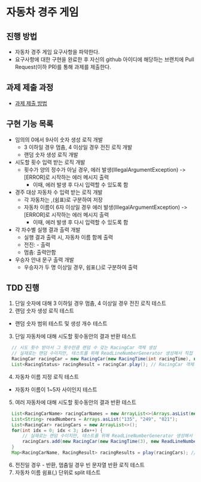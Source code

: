 # 자동차 경주 게임
## 진행 방법
* 자동차 경주 게임 요구사항을 파악한다.
* 요구사항에 대한 구현을 완료한 후 자신의 github 아이디에 해당하는 브랜치에 Pull Request(이하 PR)를 통해 과제를 제출한다.

## 과제 제출 과정
* [과제 제출 방법](https://github.com/next-step/nextstep-docs/tree/master/precourse)

## 구현 기능 목록
* 임의의 0에서 9사이 숫자 생성 로직 개발
  * 3 이하일 경우 멈춤, 4 이상일 경우 전진 로직 개발
  * 랜덤 숫자 생성 로직 개발
* 시도할 횟수 입력 받는 로직 개발
  * 횟수가 양의 정수가 아닐 경우, 에러 발생(IllegalArgumentException) -> [ERROR]로 시작하는 에러 메시지 출력
    * 이때, 에러 발생 후 다시 입력할 수 있도록 함
* 경주 대상 자동차 수 입력 받는 로직 개발
  * 각 자동차는 ,(쉼표)로 구분하여 저장
  * 자동차 이름이 6자 이상일 경우 에러 발생(IllegalArgumentException) -> [ERROR]로 시작하는 에러 메시지 출력
    * 이때, 에러 발생 후 다시 입력할 수 있도록 함
* 각 차수별 실행 결과 출력 개발
  * 실행 결과 출력 시, 자동차 이름 함께 출력
  * 전진: - 출력
  * 멈춤: 출력안함
* 우승자 안내 문구 출력 개발
  * 우승자가 두 명 이상일 경우, 쉼표(,)로 구분하여 출력

## TDD 진행
1. 단일 숫자에 대해 3 이하일 경우 멈춤, 4 이상일 경우 전진 로직 테스트 
2. 랜덤 숫자 생성 로직 테스트
  * 랜덤 숫자 범위 테스트 및 생성 개수 테스트
3. 단일 자동차에 대해 시도할 횟수동안의 결과 반환 테스트
  ```java
    // 시도 횟수 받아서 그 횟수만큼 랜덤 수 갖는 RacingCar 객체 생성
    // 실재로는 랜덤 수이지만, 테스트를 위해 ReadLineNumberGenerator 생성해서 직접 값 넣어서 테스트
    RacingCar racingCar = new RacingCar(new RacingTime(int racingTime), new ReadLineNumberGenerater(Arrays.asList(...)), new RacingCarName(string racingCarName)); 
    List<RacingStatus> racingResult = racingCar.play(); // RacingCar 객체의 실행결과를 담은 리스트 반환
  ```
4. 자동차 이름 지정 로직 테스트
  * 자동차 이름이 1~5자 사이인지 테스트
5. 여러 자동차에 대해 시도할 횟수동안의 결과 반환 테스트
  ```java
    List<RacingCarName> racingCarNames = new ArrayList<>(Arrays.asList(new RacingCarName("bob"), new RacingCarName("kebin")));
    List<String> readNumbers = Arrays.asList("135", "249", "021");
    List<RacingCar> racingCars = new ArrayList<>();
    for(int idx = 0; idx < 3; idx++) {
        // 실재로는 랜덤 수이지만, 테스트를 위해 ReadLineNumberGenerator 생성해서 직접 값 넣어서 테스트
        racingCars.add(new RacingCar(new RacingTime(3), new ReadLineNumberGenerater(readNumbers.get(idx)), racingCarNames.get(idx)));
    }
    Map<RacingCarName, RacingResult> racingResults = play(racingCars); // RacingCar 클래스 내 static 메소드로 play 구현
  ```
6. 전진일 경우 - 반환, 멈춤일 경우 빈 문자열 반환 로직 테스트
7. 자동차 이름 쉼표(,) 단위로 split 테스트